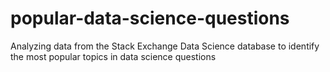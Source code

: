 # popular-data-science-questions
Analyzing data from the Stack Exchange Data Science database to identify the most popular topics in data science questions
